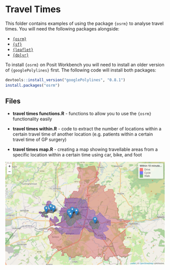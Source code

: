 # Travel Times

This folder contains examples of using the package `{osrm}` to analyse travel times. You will need the following packages alongside:

-   [`{osrm}`](https://cran.r-project.org/package=osrm)
-   [`{sf}`](https://r-spatial.github.io/sf/)
-   [`{leaflet}`](https://rstudio.github.io/leaflet/)
-   [`{dplyr}`](https://dplyr.tidyverse.org/)

To install `{osrm}` on Posit Workbench you will need to install an older version of `{googlePolylines}` first. The following code will install both packages:

```r
devtools::install_version("googlePolylines", "0.8.1")
install.packages("osrm")
```
## Files

-   **travel times functions.R** - functions to allow you to use the `{osrm}` functionality easily

-   **travel times within.R** - code to extract the number of locations within a certain travel time of another location (e.g. patients within a certain travel time of GP surgery)

-   **travel times map.R** - creating a map showing travellable areas from a specific location within a certain time using car, bike, and foot

![](img/Map.PNG)



